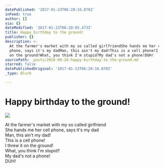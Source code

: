 ```yaml
---
datePublished: '2017-01-23T06:20:16.870Z'
inFeed: true
author: []
via: {}
dateModified: '2017-01-23T06:20:05.473Z'
title: Happy birthday to the ground!
publisher: {}
description: >-
  At the farmer's market with my so called girlfriendShe hands me her cell
  phone, says it's my dadMan, this ain't my dad!This is a cell phone!I threw it
  on the ground!What, you think I'm stupid?My dad's not a phone!DUH!
sourcePath: _posts/2016-09-28-happy-birthday-to-the-ground.md
starred: false
datePublishedOriginal: '2017-01-23T06:20:16.870Z'
_type: Blurb

---
```

# Happy birthday to the ground!
![](https://the-grid-user-content.s3-us-west-2.amazonaws.com/ffe7b6a4-3173-4ac2-ad6a-6e45a03f9e70.png)

At the farmer's market with my so called girlfriend  
She hands me her cell phone, says it's my dad  
Man, this ain't my dad!  
This is a cell phone!  
I threw it on the ground!  
What, you think I'm stupid?  
My dad's not a phone!  
DUH!